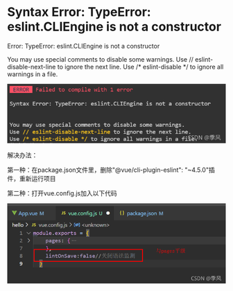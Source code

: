 # Syntax Error: TypeError: eslint.CLIEngine is not a constructor

Error: TypeError: eslint.CLIEngine is not a constructor

You may use special comments to disable some warnings.
Use // eslint-disable-next-line to ignore the next line.
Use /* eslint-disable */ to ignore all warnings in a file.

![Image text](../public/eslintNotes/01/01.png)

解决办法：

第一种：在package.json文件里，删除"@vue/cli-plugin-eslint": "~4.5.0"插件，重新运行项目

第二种：打开vue.config.js加入以下代码

![Image text](../public/eslintNotes/01/02.png)
